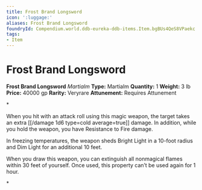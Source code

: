 ```yaml
---
title: Frost Brand Longsword
icon: ':luggage:'
aliases: Frost Brand Longsword
foundryId: Compendium.world.ddb-eureka-ddb-items.Item.bgBUs4QeS8VPaekc
tags:
- Item
---
```


# Frost Brand Longsword

**Frost Brand Longsword**
_Martialm_
**Type:** Martialm
**Quantity:** 1
**Weight:** 3 lb
**Price:** 40000 gp
**Rarity:** Veryrare
**Attunement:** Requires Attunement

*<p>When you hit with an attack roll using this magic weapon, the target takes an extra  [[/damage 1d6 type=cold average=true]] damage. In addition, while you hold the weapon, you have Resistance to Fire damage.

In freezing temperatures, the weapon sheds Bright Light in a 10-foot radius and Dim Light for an additional 10 feet.

When you draw this weapon, you can extinguish all nonmagical flames within 30 feet of yourself. Once used, this property can’t be used again for 1 hour.</p>*